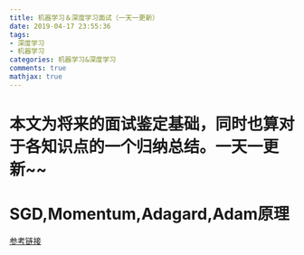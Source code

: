 ```yaml
---
title: 机器学习＆深度学习面试（一天一更新）
date: 2019-04-17 23:55:36
tags:
- 深度学习
- 机器学习
categories: 机器学习&深度学习
comments: true
mathjax: true
---
```

# 本文为将来的面试鉴定基础，同时也算对于各知识点的一个归纳总结。__一天一更新~~__

# SGD,Momentum,Adagard,Adam原理
[参考链接](https://blog.csdn.net/u010089444/article/details/76725843)
